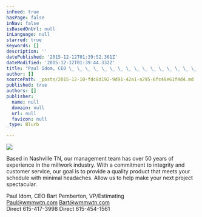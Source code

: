 ```yaml
---
inFeed: true
hasPage: false
inNav: false
isBasedOnUrl: null
inLanguage: null
starred: true
keywords: []
description: ''
datePublished: '2015-12-12T01:39:52.361Z'
dateModified: '2015-12-12T01:39:44.332Z'
title: "Paul Idom, CEO \_ \_ \_ \_ \_ \_ \_ \_ \_ \_ \_ \_ \_ \_ \_ \_ \_ \_ \_ \_ \_ \_ \_ \_ \_Bart Pemberton, VP/Estimating"
author: []
sourcePath: _posts/2015-12-10-fdc8d192-9d91-42a1-a295-6fc48e61f4d4.md
published: true
authors: []
publisher:
  name: null
  domain: null
  url: null
  favicon: null
_type: Blurb

---
```

![](https://the-grid-user-content.s3-us-west-2.amazonaws.com/6e94cc0b-6a03-4575-b0a7-edee9a652279.png)

Based in Nashville TN, our management team has over 50 years of experience in the millwork industry.  With a commitment to integrity and customer service, our goal is to provide a quality product that meets your schedule with minimal headaches. Allow us to help make your next project spectacular.

Paul Idom, CEO                                                  Bart Pemberton, VP/Estimating  
Paul@wmmwtn.com                                           Bart@wmmwtn.com  
Direct 615-417-3998                                           Direct 615-454-1561